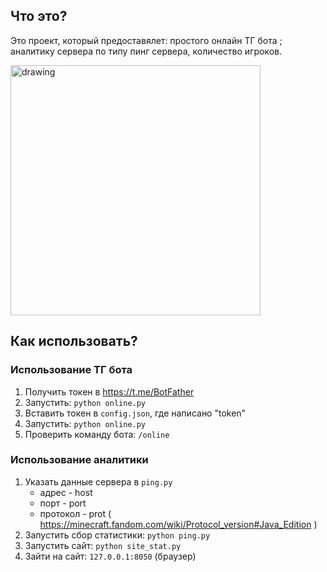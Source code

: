 ## Что это?

Это проект, который предоставялет: простого онлайн ТГ бота ; аналитику сервера по типу пинг сервера, количество игроков.

<img src="https://gitea.404.mn/justuser/minestatsping/raw/branch/main/preview/2024-03-09_12-20.png" alt="drawing" width="400"/>

## Как использовать?

### Использование ТГ бота

1. Получить токен в https://t.me/BotFather
2. Запустить: `python online.py`
3. Вставить токен в `config.json`, где написано "token"
4. Запустить: `python online.py`
5. Проверить команду бота: `/online`

### Использование аналитики

1. Указать данные сервера в `ping.py`
    - адрес - host
    - порт - port
    - протокол - prot ( https://minecraft.fandom.com/wiki/Protocol_version#Java_Edition )
2. Запустить сбор статистики: `python ping.py`
3. Запустить сайт: `python site_stat.py`
4. Зайти на сайт: `127.0.0.1:8050` (браузер)